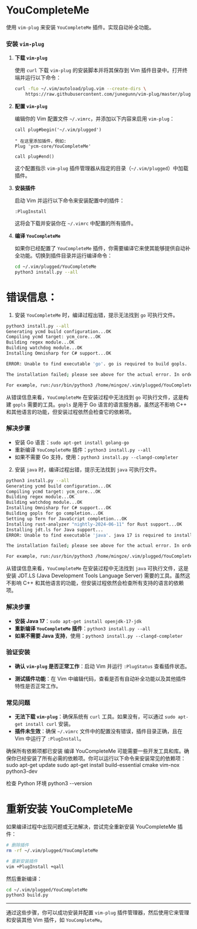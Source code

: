 
# YouCompleteMe
使用 `vim-plug` 来安装 `YouCompleteMe` 插件。实现自动补全功能。

### 安装 `vim-plug`

1. **下载 `vim-plug`**

   使用 `curl` 下载 `vim-plug` 的安装脚本并将其保存到 Vim 插件目录中。打开终端并运行以下命令：

   ```bash
   curl -fLo ~/.vim/autoload/plug.vim --create-dirs \
       https://raw.githubusercontent.com/junegunn/vim-plug/master/plug.vim
   ```

2. **配置 `vim-plug`**

   编辑你的 Vim 配置文件 `~/.vimrc`，并添加以下内容来启用 `vim-plug`：

   ```vim
   call plug#begin('~/.vim/plugged')

   " 在这里添加插件，例如:
   Plug 'ycm-core/YouCompleteMe'

   call plug#end()
   ```

   这个配置指示 `vim-plug` 插件管理器从指定的目录（`~/.vim/plugged`）中加载插件。

3. **安装插件**

   启动 Vim 并运行以下命令来安装配置中的插件：

   ```vim
   :PlugInstall
   ```

   这将会下载并安装你在 `~/.vimrc` 中配置的所有插件。

4. **编译 `YouCompleteMe`**

   如果你已经配置了 `YouCompleteMe` 插件，你需要编译它来使其能够提供自动补全功能。切换到插件目录并运行编译命令：

   ```bash
   cd ~/.vim/plugged/YouCompleteMe
   python3 install.py --all
   ```

# 错误信息：
1. 安装 `YouCompleteMe` 时，编译过程出错，提示无法找到 `go` 可执行文件。
```bash
python3 install.py --all
Generating ycmd build configuration...OK
Compiling ycmd target: ycm_core...OK
Building regex module...OK
Building watchdog module...OK
Installing Omnisharp for C# support...OK

ERROR: Unable to find executable 'go'. go is required to build gopls.

The installation failed; please see above for the actual error. In order to get more information, please re-run the command, adding the --verbose flag. If you think this is a bug and you raise an issue, you MUST include the *full verbose* output.

For example, run:/usr/bin/python3 /home/mingze/.vim/plugged/YouCompleteMe/third_party/ycmd/build.py --all --verbose
```
从错误信息来看，`YouCompleteMe` 在安装过程中无法找到 `go` 可执行文件，这是构建 `gopls` 需要的工具。`gopls` 是用于 Go 语言的语言服务器，虽然这不影响 C++ 和其他语言的功能，但安装过程依然会检查它的依赖项。

### 解决步骤
- 安装 Go 语言：`sudo apt-get install golang-go`
- 重新编译 `YouCompleteMe` 插件：`python3 install.py --all`
- 如果不需要 Go 支持，使用：`python3 install.py --clangd-completer`

2. 安装 `java` 时，编译过程出错，提示无法找到 `java` 可执行文件。

```bash
python3 install.py --all
Generating ycmd build configuration...OK
Compiling ycmd target: ycm_core...OK
Building regex module...OK
Building watchdog module...OK
Installing Omnisharp for C# support...OK
Building gopls for go completion...OK
Setting up Tern for JavaScript completion...OK
Installing rust-analyzer "nightly-2024-06-11" for Rust support...OK
Installing jdt.ls for Java support...
ERROR: Unable to find executable 'java'. java 17 is required to install JDT.LS

The installation failed; please see above for the actual error. In order to get more information, please re-run the command, adding the --verbose flag. If you think this is a bug and you raise an issue, you MUST include the *full verbose* output.

For example, run:/usr/bin/python3 /home/mingze/.vim/plugged/YouCompleteMe/third_party/ycmd/build.py --all --verbose
```
从错误信息来看，`YouCompleteMe` 在安装过程中无法找到 `java` 可执行文件，这是安装 JDT.LS (Java Development Tools Language Server) 需要的工具。虽然这不影响 C++ 和其他语言的功能，但安装过程依然会检查所有支持的语言的依赖项。

### 解决步骤
- **安装 Java 17**：`sudo apt-get install openjdk-17-jdk`
- **重新编译 `YouCompleteMe` 插件**：`python3 install.py --all`
- **如果不需要 Java 支持**，使用：`python3 install.py --clangd-completer`


### 验证安装

- **确认 `vim-plug` 是否正常工作**：启动 Vim 并运行 `:PlugStatus` 查看插件状态。

- **测试插件功能**：在 Vim 中编辑代码，查看是否有自动补全功能以及其他插件特性是否正常工作。


### 常见问题

- **无法下载 `vim-plug`**：确保系统有 `curl` 工具。如果没有，可以通过 `sudo apt-get install curl` 安装。
- **插件未生效**：确保 `~/.vimrc` 文件中的配置没有错误，插件目录正确，且在 Vim 中运行了 `:PlugInstall`。

确保所有依赖项都已安装
编译 YouCompleteMe 可能需要一些开发工具和库。确保你已经安装了所有必需的依赖项。你可以运行以下命令来安装常见的依赖项：
sudo apt-get update
sudo apt-get install build-essential cmake vim-nox python3-dev

检查 Python 环境
python3 --version


# 重新安装 YouCompleteMe

如果编译过程中出现问题或无法解决，尝试完全重新安装 YouCompleteMe 插件：

```bash
# 删除插件
rm -rf ~/.vim/plugged/YouCompleteMe

# 重新安装插件
vim +PlugInstall +qall
```
然后重新编译：

```bash
cd ~/.vim/plugged/YouCompleteMe
python3 build.py
```
---


通过这些步骤，你可以成功安装并配置 `vim-plug` 插件管理器，然后使用它来管理和安装其他 Vim 插件，如 `YouCompleteMe`。